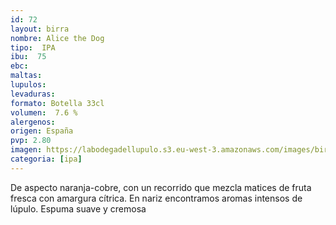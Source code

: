 ```yaml
--- 
id: 72
layout: birra
nombre: Alice the Dog
tipo:  IPA
ibu:  75
ebc:
maltas: 
lupulos: 
levaduras: 
formato: Botella 33cl
volumen:  7.6 %
alergenos: 
origen: España
pvp: 2.80
imagen: https://labodegadellupulo.s3.eu-west-3.amazonaws.com/images/birras/alicedog.jpg
categoria: [ipa]
---
```

De aspecto naranja-cobre, con un recorrido que mezcla matices de fruta fresca con amargura cítrica. En nariz encontramos aromas intensos de lúpulo. Espuma suave y cremosa
















